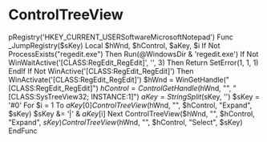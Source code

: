# ControlTreeView
pRegistry('HKEY_CURRENT_USERSoftwareMicrosoftNotepad')    Func _JumpRegistry($sKey)      Local $hWnd, $hControl, $aKey, $i      If Not ProcessExists("regedit.exe") Then          Run(@WindowsDir &amp; 'regedit.exe')          If Not WinWaitActive('[CLASS:RegEdit_RegEdit]', '', 3) Then Return SetError(1, 1, 1)      EndIf      If Not WinActive('[CLASS:RegEdit_RegEdit]') Then WinActivate('[CLASS:RegEdit_RegEdit]')        $hWnd = WinGetHandle("[CLASS:RegEdit_RegEdit]")      $hControl = ControlGetHandle($hWnd, "", "[CLASS:SysTreeView32; INSTANCE:1]")        $aKey = StringSplit($sKey, '')      $sKey = '#0'      For $i = 1 To $aKey[0]          ControlTreeView($hWnd, "", $hControl, "Expand", $sKey)          $sKey &amp;= '|' &amp; $aKey[$i]      Next      ControlTreeView($hWnd, "", $hControl, "Expand", $sKey)      ControlTreeView($hWnd, "", $hControl, "Select", $sKey)  EndFunc
